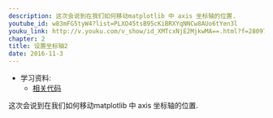 ```yaml
---
description: 这次会说到在我们如何移动matplotlib 中 axis 坐标轴的位置.
youtube_id: w83mFG5tyW4?list=PLXO45tsB95cKiBRXYqNNCw8AUo6tYen3l
youku_link: http://v.youku.com/v_show/id_XMTcxNjE2MjkwMA==.html?f=28097045&o=1
chapter: 2
title: 设置坐标轴2
date: 2016-11-3
---
```

* 学习资料:
  * [相关代码](https://github.com/MorvanZhou/tutorials/blob/master/matplotlibTUT/plt6_ax_setting2.py)

这次会说到在我们如何移动matplotlib 中 axis 坐标轴的位置.

